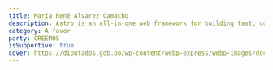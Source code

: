 ```yaml
---
title: María René Álvarez Camacho
description: Astro is an all-in-one web framework for building fast, content-focused websites. Learn more.
category: A favor
party: CREEMOS
isSupportive: true
cover: https://diputados.gob.bo/wp-content/webp-express/webp-images/doc-root/wp-content/uploads/2022/01/07-Maria-Rene-Alvarez-Camacho-Cuarta-Secretaria-e1724948019386.jpg.webp
---
```

